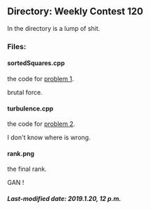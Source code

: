 ## Directory: Weekly Contest 120

In the directory is a lump of shit.

### Files:

#### sortedSquares.cpp

the code for [problem 1](https://leetcode-cn.com/contest/weekly-contest-120/problems/squares-of-a-sorted-array/).

brutal force.

#### turbulence.cpp

the code for [problem 2](https://leetcode-cn.com/contest/weekly-contest-120/problems/longest-turbulent-subarray/).

I don't know where is wrong.

#### rank.png

the final rank.

GAN !

##### Last-modified date: 2019.1.20, 12 p.m.